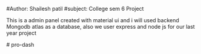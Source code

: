 #Author: Shailesh patil
#subject: College sem 6 Project

This is a admin panel created with material ui and i will used backend Mongodb atlas as a database,
also we user express and node js for our last year project

#   p r o - d a s h  
 